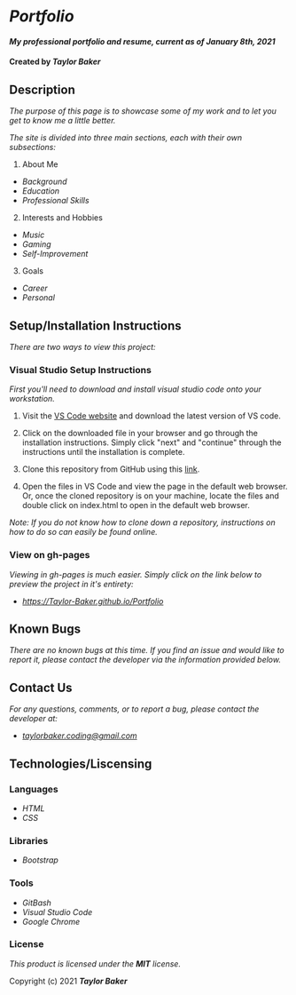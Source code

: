 # _Portfolio_

#### _My professional portfolio and resume, current as of January 8th, 2021_

#### Created by _**Taylor Baker**_

## Description

_The purpose of this page is to showcase some of my work and to let you get to know me a little better._

_The site is divided into three main sections, each with their own subsections:_

1. About Me
  * _Background_
  * _Education_
  * _Professional Skills_

2. Interests and Hobbies
  * _Music_
  * _Gaming_
  * _Self-Improvement_

3. Goals
  * _Career_
  * _Personal_

## Setup/Installation Instructions

_There are two ways to view this project:_

### Visual Studio Setup Instructions

_First you'll need to download and install visual studio code onto your workstation._

1. Visit the [VS Code website](https://code.visualstudio.com/) and download the latest version of VS code.

2. Click on the downloaded file in your browser and go through the installation instructions. Simply click "next" and "continue" through the instructions until the installation is complete.

3. Clone this repository from GitHub using this [link](https://github.com/Taylor-Baker/Portfolio.git).

4. Open the files in VS Code and view the page in the default web browser. Or, once the cloned repository is on your machine, locate the files and double click on index.html to open in the default web browser.

_Note: If you do not know how to clone down a repository, instructions on how to do so can easily be found online._

### View on gh-pages

_Viewing in gh-pages is much easier. Simply click on the link below to preview the project in it's entirety:_

* _https://Taylor-Baker.github.io/Portfolio_

## Known Bugs

_There are no known bugs at this time. If you find an issue and would like to report it, please contact the developer via the information provided below._

## Contact Us

_For any questions, comments, or to report a bug, please contact the developer at:_

* _<taylorbaker.coding@gmail.com>_

## Technologies/Liscensing

### Languages

* _HTML_
* _CSS_

### Libraries

* _Bootstrap_

### Tools

* _GitBash_
* _Visual Studio Code_
* _Google Chrome_

### License

*This product is licensed under the **MIT** license.*

Copyright (c) 2021 **_Taylor Baker_**